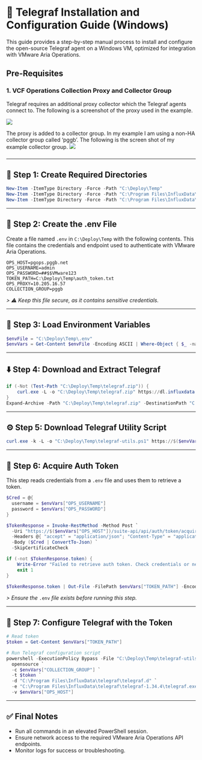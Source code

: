 # 🧰 Telegraf Installation and Configuration Guide (Windows)

This guide provides a step-by-step manual process to install and configure the open-source Telegraf agent on a Windows VM, optimized for integration with VMware Aria Operations.

## Pre-Requisites

### 1. VCF Operations Collection Proxy and Collector Group

Telegraf requires an additional proxy collector which the Telegraf agents connect to.  The following is a screenshot of the proxy used in the example.

![](CleanShot%202025-05-29%20at%2006.42.42@2x.png)<!-- {"width":755} -->

The proxy is added to a collector group.   In my example I am using a non-HA collector group called ‘pggb’.  The following is the screen shot of my example collector group.
![](CleanShot%202025-05-29%20at%2006.46.03@2x.png)<!-- {"width":749} -->


### 

---

## 📁 Step 1: Create Required Directories

```powershell
New-Item -ItemType Directory -Force -Path "C:\Deploy\Temp"
New-Item -ItemType Directory -Force -Path "C:\Program Files\InfluxData\telegraf"
New-Item -ItemType Directory -Force -Path "C:\Program Files\InfluxData\telegraf\telegraf.d"
```

---

## 🧾 Step 2: Create the .env File

Create a file named `.env` in `C:\Deploy\Temp` with the following contents. This file contains the credentials and endpoint used to authenticate with VMware Aria Operations.

```env
OPS_HOST=pgops.pggb.net
OPS_USERNAME=admin
OPS_PASSWORD=##$$VMware123
TOKEN_PATH=C:\Deploy\Temp\auth_token.txt
OPS_PROXY=10.205.16.57
COLLECTION_GROUP=pggb
```

*> ⚠️ Keep this file secure, as it contains sensitive credentials.*

---

## 🧬 Step 3: Load Environment Variables

```powershell
$envFile = "C:\Deploy\Temp\.env"
$envVars = Get-Content $envFile -Encoding ASCII | Where-Object { $_ -match "=" } | ConvertFrom-StringData
```

---

## ⬇️ Step 4: Download and Extract Telegraf

```powershell
if (-Not (Test-Path "C:\Deploy\Temp\telegraf.zip")) {
    curl.exe -L -o "C:\Deploy\Temp\telegraf.zip" https://dl.influxdata.com/telegraf/releases/telegraf-1.34.4_windows_amd64.zip
}
Expand-Archive -Path "C:\Deploy\Temp\telegraf.zip" -DestinationPath "C:\Program Files\InfluxData\telegraf"
```

---

## ⚙️ Step 5: Download Telegraf Utility Script

```powershell
curl.exe -k -L -o "C:\Deploy\Temp\telegraf-utils.ps1" https://$($envVars["OPS_PROXY"])/downloads/salt/telegraf-utils.ps1
```

---

## 🔑 Step 6: Acquire Auth Token

This step reads credentials from a `.env` file and uses them to retrieve a token.

```powershell
$Cred = @{
  username = $envVars["OPS_USERNAME"]
  password = $envVars["OPS_PASSWORD"]
}

$TokenResponse = Invoke-RestMethod -Method Post `
  -Uri "https://$($envVars["OPS_HOST"])/suite-api/api/auth/token/acquire?_no_links=true" `
  -Headers @{ "accept" = "application/json"; "Content-Type" = "application/json" } `
  -Body ($Cred | ConvertTo-Json) `
  -SkipCertificateCheck

if (-not $TokenResponse.token) {
    Write-Error "Failed to retrieve auth token. Check credentials or network access."
    exit 1
}

$TokenResponse.token | Out-File -FilePath $envVars["TOKEN_PATH"] -Encoding ascii
```

*> Ensure the* `.env` *file exists before running this step.*

---

## 📝 Step 7: Configure Telegraf with the Token

```powershell
# Read token
$token = Get-Content $envVars["TOKEN_PATH"]

# Run Telegraf configuration script
powershell -ExecutionPolicy Bypass -File "C:\Deploy\Temp\telegraf-utils.ps1" `
  opensource `
  -c $envVars["COLLECTION_GROUP"] `
  -t $token `
  -d "C:\Program Files\InfluxData\telegraf\telegraf.d" `
  -e "C:\Program Files\InfluxData\telegraf\telegraf-1.34.4\telegraf.exe" `
  -v $envVars["OPS_HOST"]
```


---

## ✅ Final Notes

- Run all commands in an elevated PowerShell session.
- Ensure network access to the required VMware Aria Operations API endpoints.
- Monitor logs for success or troubleshooting.
